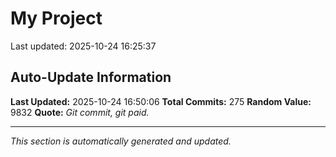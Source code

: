 # My Project


Last updated: 2025-10-24 16:25:37



















































































































































































































































































## Auto-Update Information

**Last Updated:** 2025-10-24 16:50:06
**Total Commits:** 275
**Random Value:** 9832
**Quote:** _Git commit, git paid._

---
_This section is automatically generated and updated._